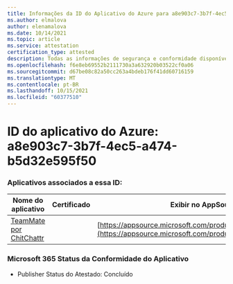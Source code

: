 ```yaml
---
title: Informações da ID do Aplicativo do Azure para a8e903c7-3b7f-4ec5-a474-b5d32e595f50
ms.author: elmalova
author: elenamalova
ms.date: 10/14/2021
ms.topic: article
ms.service: attestation
certification_type: attested
description: Todas as informações de segurança e conformidade disponíveis para a8e903c7-3b7f-4ec5-a474-b5d32e595f50.
ms.openlocfilehash: f6e8eb69552b2111730a3a632920b03522cf0a06
ms.sourcegitcommit: d67be08c82a50cc263a4bdeb176f41dd60716159
ms.translationtype: MT
ms.contentlocale: pt-BR
ms.lasthandoff: 10/15/2021
ms.locfileid: "60377510"
---
```

# <a name="azure-app-id-a8e903c7-3b7f-4ec5-a474-b5d32e595f50"></a>ID do aplicativo do Azure: a8e903c7-3b7f-4ec5-a474-b5d32e595f50


### <a name="apps-associated-with-this-id"></a>Aplicativos associados a essa ID:
| **Nome do aplicativo** | **Certificado** | **Exibir no AppSource** |
|--------------|---------------|-----------------------|
| [TeamMate por ChitChattr](https://docs.microsoft.com/microsoft-365-app-certification/forward/WA200002530) |  | [https://appsource.microsoft.com/product/office/WA200002530](https://appsource.microsoft.com/product/office/WA200002530) |

### <a name="microsoft-365-app-compliance-status"></a>Microsoft 365 Status da Conformidade do Aplicativo
- Publisher Status do Atestado: Concluído
